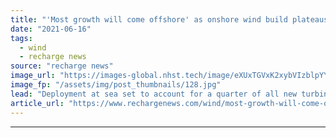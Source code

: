```yaml
---
title: "'Most growth will come offshore' as onshore wind build plateaus from 2022 -  BloombergNEF"
date: "2021-06-16"
tags: 
  - wind
  - recharge news
source: "recharge news"
image_url: "https://images-global.nhst.tech/image/eXUxTGVxK2xybVIzblpYYTMwOWRSL05oYWFZdWpKZnZnQzMvWDhyeHM2bz0=/nhst/binary/06be94358e0d8f363e75ed3d3edbc3ff"
image_fp: "/assets/img/post_thumbnails/128.jpg"
lead: "Deployment at sea set to account for a quarter of all new turbine capacity by end of decade as onshore construction rate levels out, says analyst group"
article_url: "https://www.rechargenews.com/wind/most-growth-will-come-offshore-as-onshore-wind-build-plateaus-from-2022-bloombergnef/2-1-1025920"
---
```


---
